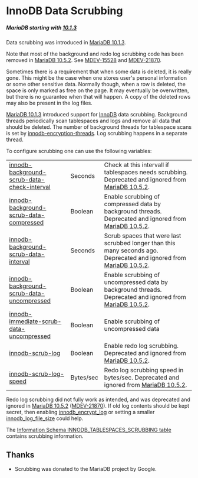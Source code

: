# InnoDB Data Scrubbing

##### MariaDB starting with [10.1.3](/kb/en/mariadb-1013-release-notes/)

Data scrubbing was introduced in [MariaDB 10.1.3](/kb/en/mariadb-1013-release-notes/).

Note that most of the background and redo log scrubbing code has been removed in [MariaDB 10.5.2](/kb/en/mariadb-1052-release-notes/). See [MDEV-15528](https://jira.mariadb.org/browse/MDEV-15528) and [MDEV-21870](https://jira.mariadb.org/browse/MDEV-21870).

Sometimes there is a requirement that when some data is deleted, it is really gone. This might be the case when one stores user's personal information or some other sensitive data. Normally though, when a row is deleted, the space is only marked as free on the page. It may eventually be overwritten, but there is no guarantee when that will happen. A copy of the deleted rows may also be present in the log files.

[MariaDB 10.1.3](/kb/en/mariadb-1013-release-notes/) introduced support for [InnoDB](/columns-storage-engines-and-plugins/storage-engines/innodb/) data scrubbing. Background threads periodically scan tablespaces and logs and remove all data that should be deleted. The number of background threads for tablespace scans is set by [innodb-encryption-threads](/kb/en/xtradbinnodb-server-system-variables/#innodb_encryption_threads). Log scrubbing happens in a separate thread.

To configure scrubbing one can use the following variables:

<table><tbody><tr><td><a href="/kb/en/innodb-system-variables/#innodb_background_scrub_data_check_interval">innodb-background-scrub-data-check-interval</a></td><td>Seconds</td><td>Check at this intervall if tablespaces needs scrubbing. Deprecated and ignored from <a href="/kb/en/mariadb-1052-release-notes/">MariaDB 10.5.2</a>.</td></tr>
<tr><td><a href="/kb/en/innodb-system-variables/#innodb_background_scrub_data_compressed">innodb-background-scrub-data-compressed</a></td><td>Boolean</td><td>Enable scrubbing of compressed data by background threads. Deprecated and ignored from <a href="/kb/en/mariadb-1052-release-notes/">MariaDB 10.5.2</a>.</td></tr>
<tr><td><a href="/kb/en/innodb-system-variables/#innodb_background_scrub_data_interval">innodb-background-scrub-data-interval</a></td><td>Seconds</td><td>Scrub spaces that were last scrubbed longer than this many seconds ago. Deprecated and ignored from <a href="/kb/en/mariadb-1052-release-notes/">MariaDB 10.5.2</a>.</td></tr>
<tr><td><a href="/kb/en/innodb-system-variables/#innodb_background_scrub_data_uncompressed">innodb-background-scrub-data-uncompressed</a></td><td>Boolean</td><td>Enable scrubbing of uncompressed data by background threads. Deprecated and ignored from <a href="/kb/en/mariadb-1052-release-notes/">MariaDB 10.5.2</a>.</td></tr>
<tr><td><a href="/kb/en/innodb-system-variables/#innodb_immediate_scrub_data_uncompressed">innodb-immediate-scrub-data-uncompressed</a></td><td>Boolean</td><td>Enable scrubbing of uncompressed data</td></tr>
<tr><td><a href="/kb/en/innodb-system-variables/#innodb_scrub_log">innodb-scrub-log</a></td><td>Boolean</td><td>Enable redo log scrubbing. Deprecated and ignored from <a href="/kb/en/mariadb-1052-release-notes/">MariaDB 10.5.2</a>.</td></tr>
<tr><td><a href="/kb/en/innodb-system-variables/#innodb_scrub_log_speed">innodb-scrub-log-speed</a></td><td>Bytes/sec</td><td>Redo log scrubbing speed in bytes/sec. Deprecated and ignored from <a href="/kb/en/mariadb-1052-release-notes/">MariaDB 10.5.2</a>.</td></tr>
</tbody></table>

Redo log scrubbing did not fully work as intended, and was deprecated and ignored in [MariaDB 10.5.2](/kb/en/mariadb-1052-release-notes/) ([MDEV-21870](https://jira.mariadb.org/browse/MDEV-21870)). If old log contents should be kept secret, then enabling [innodb_encrypt_log](/kb/en/innodb-system-variables/#innodb_encrypt_log) or setting a smaller [innodb_log_file_size](/kb/en/innodb-system-variables/#innodb_log_file_size) could help.

The [Information Schema INNODB_TABLESPACES_SCRUBBING table](/sql-statements-structure/sql-statements/administrative-sql-statements/system-tables/information-schema/information-schema-tables/information-schema-innodb-tables/information-schema-innodb_tablespaces_scrubbing-table/) contains scrubbing information.

## Thanks

- Scrubbing was donated to the MariaDB project by Google.